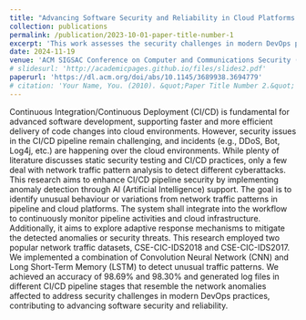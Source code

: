 ```yaml
---
title: "Advancing Software Security and Reliability in Cloud Platforms through AI-based Anomaly Detection"
collection: publications
permalink: /publication/2023-10-01-paper-title-number-1
excerpt: 'This work assesses the security challenges in modern DevOps practices and focuses on detecting abnormal patterns in model deployment to enhance integrity of software delivery process.'
date: 2024-11-19
venue: 'ACM SIGSAC Conference on Computer and Communications Security (CCS'24)'
# slidesurl: 'http://academicpages.github.io/files/slides2.pdf'
paperurl: 'https://dl.acm.org/doi/abs/10.1145/3689938.3694779'
# citation: 'Your Name, You. (2010). &quot;Paper Title Number 2.&quot; <i>Journal 1</i>. 1(2).'
---
```


Continuous Integration/Continuous Deployment (CI/CD) is fundamental for advanced software development, supporting faster and more efficient delivery of code changes into cloud environments. However, security issues in the CI/CD pipeline remain challenging, and incidents (e.g., DDoS, Bot, Log4j, etc.) are happening over the cloud environments. While plenty of literature discusses static security testing and CI/CD practices, only a few deal with network traffic pattern analysis to detect different cyberattacks. This research aims to enhance CI/CD pipeline security by implementing anomaly detection through AI (Artificial Intelligence) support. The goal is to identify unusual behaviour or variations from network traffic patterns in pipeline and cloud platforms. The system shall integrate into the workflow to continuously monitor pipeline activities and cloud infrastructure. Additionally, it aims to explore adaptive response mechanisms to mitigate the detected anomalies or security threats. This research employed two popular network traffic datasets, CSE-CIC-IDS2018 and CSE-CIC-IDS2017. We implemented a combination of Convolution Neural Network (CNN) and Long Short-Term Memory (LSTM) to detect unusual traffic patterns. We achieved an accuracy of 98.69% and 98.30% and generated log files in different CI/CD pipeline stages that resemble the network anomalies affected to address security challenges in modern DevOps practices, contributing to advancing software security and reliability.